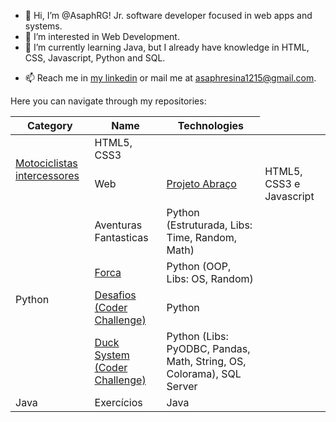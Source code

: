 - 👋 Hi, I’m @AsaphRG! Jr. software developer focused in web apps and systems.
- 👀 I’m interested in Web Development.
- 🌱 I’m currently learning Java, but I already have knowledge in HTML, CSS, Javascript, Python and SQL.
<!-- - 💞️ I’m looking to collaborate on ... -->
- 📫 Reach me in <a href="https://www.linkedin.com/in/asaphresinagil/?locale=en_US">my linkedin</a> or mail me at <a href="mailto:asaphresina1215@gmail.com">asaphresina1215@gmail.com</a>.

<p>Here you can navigate through my repositories:</p>

<table>
  <thead>
    <tr>
      <th>Category</th>
      <th>Name</th>
      <th>Technologies</th>
    </tr>
  </thead>
  <tbody>
    <tr>
      <td rowspan="2"><a href="https://github.com/AsaphRG/MotociclistasIntercessores">Motociclistas intercessores</a></td>
      <td>HTML5, CSS3</td>
    </tr>
    <tr>
      <td>Web</td>
      <td><a href="https://github.com/AsaphRG/Projeto_Abraco">Projeto Abraço</a></td>
      <td>HTML5, CSS3 e Javascript</td>
    </tr>
    <tr>
      <td rowspan="4">Python</td>
      <td>Aventuras Fantasticas</td>
      <td>Python (Estruturada, Libs: Time, Random, Math)</td>
    </tr>
    <tr>
      <td><a href="https://github.com/AsaphRG/Forca">Forca</a></td>
      <td>Python (OOP, Libs: OS, Random)</td>
    </tr>
    <tr>
      <td><a href="https://github.com/AsaphRG/Desafios_Coder_Challenge">Desafios (Coder Challenge)</a></td>
      <td>Python</td>
    </tr>
    <tr>
      <td><a href="https://github.com/AsaphRG/Duck_System">Duck System (Coder Challenge)</a></td>
      <td>Python (Libs: PyODBC, Pandas, Math, String, OS, Colorama), SQL Server</td>
    </tr>
    <tr>
      <td>Java</td>
      <td>Exercícios</td>
      <td>Java</td>
    </tr>
  </tbody>
</table>

<!---
AsaphRG/AsaphRG is a ✨ special ✨ repository because its `README.md` (this file) appears on your GitHub profile.
You can click the Preview link to take a look at your changes.
--->
